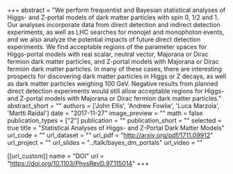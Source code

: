+++
abstract = "We perform frequentist and Bayesian statistical analyses of Higgs- and Z-portal models of dark matter particles with spin 0, 1/2 and 1. Our analyses incorporate data from direct detection and indirect detection experiments, as well as LHC searches for monojet and monophoton events, and we also analyze the potential impacts of future direct detection experiments. We find acceptable regions of the parameter spaces for Higgs-portal models with real scalar, neutral vector, Majorana or Dirac fermion dark matter particles, and Z-portal models with Majorana or Dirac fermion dark matter particles. In many of these cases, there are interesting prospects for discovering dark matter particles in Higgs or Z decays, as well as dark matter particles weighing 100 GeV. Negative results from planned direct detection experiments would still allow acceptable regions for Higgs- and Z-portal models with Majorana or Dirac fermion dark matter particles."
abstract_short = ""
authors = ['John Ellis', 'Andrew Fowlie', 'Luca Marzola', 'Martti Raidal']
date = "2017-11-27"
image_preview = ""
math = false
publication_types = ["2"]
publication = ""
publication_short = ""
selected = true
title = "Statistical Analyses of Higgs- and Z-Portal Dark Matter Models"
url_code = ""
url_dataset = ""
url_pdf = "http://arxiv.org/pdf/1711.09912"
url_project = ""
url_slides = "../talk/bayes_dm_portals"
url_video = ""

[[url_custom]]
name = "DOI"
url = "https://doi.org/10.1103/PhysRevD.97.115014"
+++

